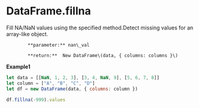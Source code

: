 # DataFrame.fillna

Fill NA/NaN values using the specified method.Detect missing values for an array-like object.

            **parameter:** nan\_val

            **return:**  New DataFrame\(data, { columns: columns }\)

**Example1**

```javascript
let data = [[NaN, 1, 2, 3], [3, 4, NaN, 9], [5, 6, 7, 8]]
let column = ["A", "B", "C", "D"]
let df = new DataFrame(data, { columns: column })

df.fillna(-999).values
```

